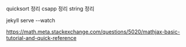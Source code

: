 quicksort 정리
csapp 정리
string 정리

jekyll serve --watch

https://math.meta.stackexchange.com/questions/5020/mathjax-basic-tutorial-and-quick-reference
